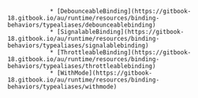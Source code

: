                 * [DebounceableBinding](https://gitbook-18.gitbook.io/au/runtime/resources/binding-behaviors/typealiases/debounceablebinding)
                * [SignalableBinding](https://gitbook-18.gitbook.io/au/runtime/resources/binding-behaviors/typealiases/signalablebinding)
                * [ThrottleableBinding](https://gitbook-18.gitbook.io/au/runtime/resources/binding-behaviors/typealiases/throttleablebinding)
                * [WithMode](https://gitbook-18.gitbook.io/au/runtime/resources/binding-behaviors/typealiases/withmode)
